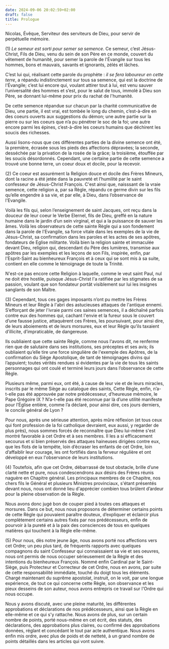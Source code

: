 ```yaml
---
date: 2024-09-06 20:02:59+02:00
draft: false
title: Prologue
---
```





Nicolas, Évêque, Serviteur des serviteurs de Dieu, pour servir de perpétuelle mémoire.

(1) *Le semeur est sorti pour semer sa semence*. Ce semeur, c’est Jésus-Christ, Fils de Dieu, venu du sein de son Père en ce monde, couvert du vêtement de humanité, pour semer la parole de l'Évangile sur tous les hommes, bons et mauvais, savants et ignorants, zélés et lâches. 

C’est lui qui, réalisant cette parole du prophète : *il se fera laboureur en cette terre*, a répandu indistinctement sur tous sa semence, qui est la doctrine de l'Évangile; c’est lui encore qui, voulant attirer tout à lui, est venu sauver l’universalité des hommes et s’est, pour le salut de tous, immolé à Dieu son Père, se donnant lui-même pour prix du rachat de l'humanité.

De cette semence répandue sur chacun par la charité communicative de Dieu, une partie, il est vrai, est tombée le long du chemin, c’est-à-dire en des coeurs ouverts aux suggestions du démon; une autre partie sur la pierre ou sur les coeurs que n’a pu pénétrer le soc de la foi; une autre encore parmi les épines, c’est-à-dire les coeurs humains que déchirent les soucis des richesses. 

Aussi lisons-nous que ces différentes parties de la divine semence ont été, la première, écrasée sous les pieds des affections dépravées; la seconde, desséchée par la privation de la rosée de la grâce; la troisième, étouffée par les soucis désordonnés. Cependant, une certaine partie de cette semence a trouvé une bonne terre, un coeur doux et docile, pour la recevoir.

(2) Ce coeur est assurément la Religion douce et docile des Frères Mineurs, dont la racine a été jetée dans la pauvreté et l’humilité par le saint confesseur de Jésus-Christ François. C'est ainsi que, naisssant de la vraie semence, cette religion a, par sa Règle, répandu ce germe divin sur les fils qu’elle engendre à sa vie, et par elle, à Dieu, dans l’observance de l'Evangile. 

Voilà les fils qui, selon l’enseignement de saint Jacques, ont reçu dans la douceur de leur coeur le Verbe Elernel, fils de Dieu, greffé en la nature humaine dans le jardin d’un sein virginal, et qui a la puissance de sauver les âmes. Voilà les observateurs de cette sainte Règle qui a son fondement dans la parole de l'Evangile, sa force vitale dans les exemples de la vie de Jésus-Christ, sa confirmation dans les paroles et les actes de ses apôtres, fondateurs de Eglise militante. Voilà bien la religion sainte et immaculée devant Dieu, religion qui, descendant du Père des lumières, transmise aux apôtres par les exemples et les leçons de son Fils, inspirée, enfin, par l'Esprit-Saint au bienheureux François et à ceux qui se sont mis à sa suite, contient en elle comme le témoignage de toute la Trinité. 

N'est-ce pas encore cette Religion à laquelle, comme le veut saint Paul, nul ne doit étre hostile, puisque Jésus-Christ l'a ratifiée par les stigmates de sa passion, voulant que son fondateur portât visiblement sur lui les insignes sanglants de son Maître.

(3) Cependant, tous ces gages imposants n’ont pu mettre les Frères Mineurs et leur Règle à l'abri des astucieuses attaques de l'antique ennemi. S’efforçant de jeter l'ivraie parmi ces saines semences, il a déchaîné parfois contre eux des hommes qui, cachant l'envie et la fureur sous le couvert d’une fausse justice, attaquèrent ces Frères, les poursuivant, pour ainsi dire, de leurs aboiements et de leurs morsures, eux et leur Règle qu’ils taxaient d’illicite, d’impraticable, de dangereuse. 

Ils oubliaient que cette sainte Règle, comme nous l'avons dit, ne renferme rien que de salutaire dans ses institutions, ses préceptes et ses avis; ils oubliaient qu’elle tire une force singulière de l'exemple des Apôtres, de la confirmation du Siège Apostolique, de tant de témoignages divins qui l’appuient; toutes vérités rendues si évidentes par la vie de tous lès saints personnages qui ont coulé et terminé leurs jours dans l’observance de cette Règle. 

Plusieurs même, parmi eux, ont été, à cause de leur vie et de leurs miracles, inscrits par le même Siège au catalogue des saints, Cette Règle, enfin, n’a-t-elle pas été approuvée par notre prédécesseur, d’heureuse mémoire, le Pape Grégoire IX ? N’a-t-elle pas été reconnue par là d’une utilité manifeste pour l’Église entière, comme l’a déclaré, pour ainsi dire, ces jours derniers, le concile général de Lyon ?

Pour nous, après une sérieuse attention, après mûre réflexion (et tous ceux qui font profession de la foi catholique devraient, eux aussi, y regarder de plus près), nous sommes forcés de reconnaître que Dieu lui-même s'est montré favorable à cet Ordre et à ses membres. Il les a si efficacement secourus et si bien préservés des attaques haineuses dirigées contre eux, que les flots de la tempête, loin d’écraser les enfants de cet Ordre, loin d’affaiblir leur courage, les ont fortifiés dans la ferveur régulière et ont développé en eux l'observance de leurs institutions.

(4) Toutefois, afin que cet Ordre, débarrassé de tout obstacle, brille d’une clarté nette et pure, nous condescendrons aux désirs des Frères réunis naguère en Chapitre général. Les principaux membres de ce Chapitre, nos chers fils le Général et plusieurs Ministres provinciaux, s'étant présentés devant nous, nous ont donné lieu d'apprécier combien tous brûlent d’ardeur pour la pleine observation de la Règle. 

Nous avons donc jugé bon de couper pied à toutes ces attaques et morsures. Dans ce but, nous nous proposons de déterminer certains points de cette Règle qui pouvaient paraître douteux, d’expliquer et éclaircir plus complètement certains autres fixés par nos prédécesseurs, enfin de pourvoir à la pureté et à la paix des consciences de tous en quelques matières qui touchent à la Règle elle-même.

(5) Pour nous, dès notre jeune âge, nous avons porté nos affections vers cet Ordre; un peu plus tard, de fréquents rapports avec quelques compagnons du saint Confesseur qui connaissaient sa vie et ses oeuvres, nous ont permis de nous occuper sérieusement de la Règle et des intentions du bienheureux François. Nommé enfin Cardinal par le Saint-Siège, puis Protecteur et Correcteur de cet Ordre, nous en avons, par suite de cette responsabilité immédiate, touché du doigt tous les éléments. Chargé maintenant du suprême apostolat, instruit, on le voit, par une longue expérience, de tout ce qui concerne cette Règle, son observance et les pieux desseins de son auteur, nous avons entrepris ce travail sur l'Ordre qui nous occupe. 

Nous y avons discuté, avec une pleine maturité, les différentes approbations et déclarations de nos prédécesseurs, ainsi que la Règle en elle-même et ce qui s'y rattache. Nous avons de plus, sur un certain nombre de points, porté nous-même en cet écrit, des statuts, des déclarations, des approbations plus claires, ou confirmé des approbations données, réglant et concédant le tout par acte authentique. Nous avons enfin mis ordre, avec plus de poids et de netteté, à un grand nombre de points détaillés dans les articles qui vont suivre.

